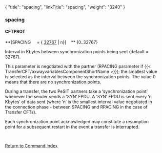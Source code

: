 {
    "title": "spacing",
    "linkTitle": "spacing",
    "weight": "3240"
}<span id="spacing"></span>

### spacing

#### CFTPROT

**\[SPACING     = { <u>32767</u>
| n}\]    ** {0..32767}

Interval in Kbytes between synchronization points being sent (default = 32767).

This parameter is negotiated with the partner (RPACING parameter if
{{< TransferCFT/axwayvariablesComponentShortName  >}}); the smallest value is selected as the interval
between the synchronization points. The value 0 means that there are no
synchronization points.

During a transfer, the two PeSIT partners take a ‘synchronization point’
whenever the sender sends a ‘SYN’ FPDU. A ‘SYN’ FPDU is sent every ‘n
Kbytes’ of data sent (where ‘n’ is the smallest interval value negotiated
in the connection phase - between SPACING and RPACING in the case of Transfer
CFTs).

Each synchronization point acknowledged may constitute a resumption
point for a subsequent restart in the event a transfer is interrupted.

 

[Return to Command index](../../)
